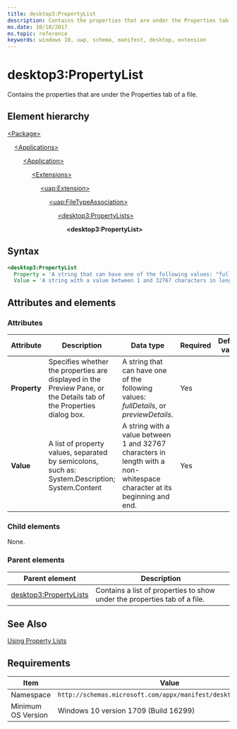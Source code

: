 ```yaml
---
title: desktop3:PropertyList
description: Contains the properties that are under the Properties tab of a file.
ms.date: 10/10/2017
ms.topic: reference
keywords: windows 10, uwp, schema, manifest, desktop, extension 
---
```


# desktop3:PropertyList

Contains the properties that are under the Properties tab of a file.

## Element hierarchy

[\<Package\>](element-package.md)

&nbsp;&nbsp;&nbsp;&nbsp;[\<Applications\>](element-applications.md)

&nbsp;&nbsp;&nbsp;&nbsp; &nbsp;&nbsp;&nbsp;&nbsp;[\<Application\>](element-application.md)

&nbsp;&nbsp;&nbsp;&nbsp; &nbsp;&nbsp;&nbsp;&nbsp; &nbsp;&nbsp;&nbsp;&nbsp;[\<Extensions\>](element-extensions.md)

&nbsp;&nbsp;&nbsp;&nbsp; &nbsp;&nbsp;&nbsp;&nbsp; &nbsp;&nbsp;&nbsp;&nbsp; &nbsp;&nbsp;&nbsp;&nbsp;[\<uap:Extension\>](element-uap-extension.md)

&nbsp;&nbsp;&nbsp;&nbsp; &nbsp;&nbsp;&nbsp;&nbsp; &nbsp;&nbsp;&nbsp;&nbsp; &nbsp;&nbsp;&nbsp;&nbsp; &nbsp;&nbsp;&nbsp;&nbsp;[\<uap:FileTypeAssociation\>](element-uap-filetypeassociation.md)

&nbsp;&nbsp;&nbsp;&nbsp; &nbsp;&nbsp;&nbsp;&nbsp; &nbsp;&nbsp;&nbsp;&nbsp; &nbsp;&nbsp;&nbsp;&nbsp; &nbsp;&nbsp;&nbsp;&nbsp; &nbsp;&nbsp;&nbsp;&nbsp;[\<desktop3:PropertyLists\>](element-desktop3-propertylists.md)

&nbsp;&nbsp;&nbsp;&nbsp; &nbsp;&nbsp;&nbsp;&nbsp; &nbsp;&nbsp;&nbsp;&nbsp; &nbsp;&nbsp;&nbsp;&nbsp; &nbsp;&nbsp;&nbsp;&nbsp; &nbsp;&nbsp;&nbsp;&nbsp; &nbsp;&nbsp;&nbsp;&nbsp;**\<desktop3:PropertyList\>**

## Syntax

```xml
<desktop3:PropertyList
  Property = 'A string that can have one of the following values: "fullDetails", or "previewDetails".'
  Value = 'A string with a value between 1 and 32767 characters in length with a non-whitespace character at its beginning and end.' />
```

## Attributes and elements

### Attributes

| Attribute | Description | Data type | Required | Default value |
|-|-|-|-|-|
| **Property** | Specifies whether the properties are displayed in the Preview Pane, or the Details tab of the Properties dialog box. | A string that can have one of the following values: *fullDetails*, or *previewDetails*. | Yes |  |
| **Value** | A list of property values, separated by semicolons, such as: System.Description; System.Content | A string with a value between 1 and 32767 characters in length with a non-whitespace character at its beginning and end. | Yes |  |

### Child elements

None.

### Parent elements

| Parent element | Description |
|-|-|
| [desktop3:PropertyLists](element-desktop3-propertylists.md) | Contains a list of properties to show under the properties tab of a file. |

## See Also

[Using Property Lists](/windows/win32/properties/building-property-handlers-property-lists)

## Requirements

| Item  | Value  |
|--|--|
| Namespace | `http://schemas.microsoft.com/appx/manifest/desktop/windows10/3` |
| Minimum OS Version | Windows 10 version 1709 (Build 16299) |
